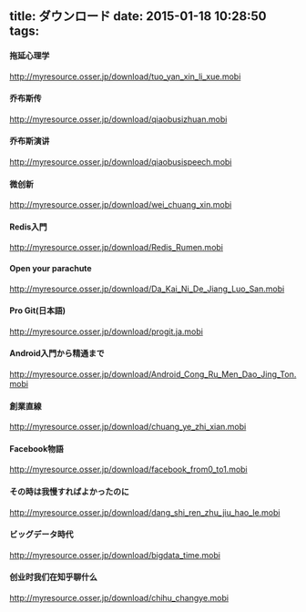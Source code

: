 title: ダウンロード
date: 2015-01-18 10:28:50
tags:
---

#### 拖延心理学

http://myresource.osser.jp/download/tuo_yan_xin_li_xue.mobi

#### 乔布斯传

http://myresource.osser.jp/download/qiaobusizhuan.mobi

#### 乔布斯演讲

http://myresource.osser.jp/download/qiaobusispeech.mobi

#### 微创新

http://myresource.osser.jp/download/wei_chuang_xin.mobi

#### Redis入門

http://myresource.osser.jp/download/Redis_Rumen.mobi

#### Open your parachute

http://myresource.osser.jp/download/Da_Kai_Ni_De_Jiang_Luo_San.mobi

#### Pro Git(日本語)

http://myresource.osser.jp/download/progit.ja.mobi

#### Android入門から精通まで

http://myresource.osser.jp/download/Android_Cong_Ru_Men_Dao_Jing_Ton.mobi

#### 創業直線

http://myresource.osser.jp/download/chuang_ye_zhi_xian.mobi

#### Facebook物語

http://myresource.osser.jp/download/facebook_from0_to1.mobi

#### その時は我慢すればよかったのに

http://myresource.osser.jp/download/dang_shi_ren_zhu_jiu_hao_le.mobi

#### ビッグデータ時代

http://myresource.osser.jp/download/bigdata_time.mobi

#### 创业时我们在知乎聊什么

http://myresource.osser.jp/download/chihu_changye.mobi

